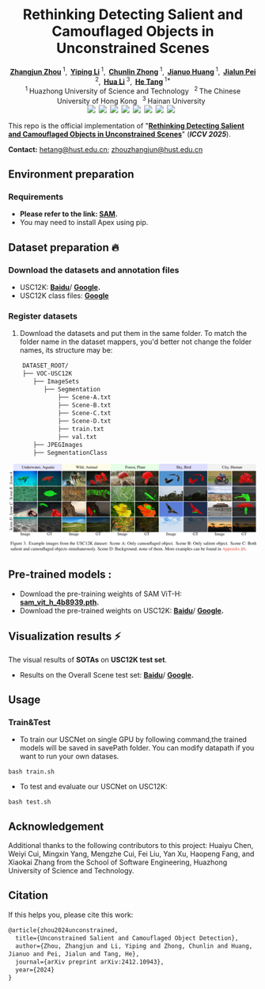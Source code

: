 <h1 align="center">Rethinking Detecting Salient and Camouflaged Objects in Unconstrained Scenes</h1>

<div align='center'>
    <a href='https://scholar.google.com/citations?hl=zh-CN&user=lvx5k9cAAAAJ' target='_blank'><strong>Zhangjun Zhou</strong></a><sup> 1</sup>,&thinsp;
    <a href='https://scholar.google.com/citations?user=QUHsxCoAAAAJ&hl=en' target='_blank'><strong>Yiping Li</strong></a><sup> 1</sup>,&thinsp;
    <a href='https://scholar.google.com/citations?user=ai328a4AAAAJ&hl=en' target='_blank'><strong>Chunlin Zhong</strong></a><sup> 1</sup>,&thinsp;
    <a href='https://scholar.google.com/citations?user=fHAAbDUAAAAJ&hl=zh-CN' target='_blank'><strong>Jianuo Huang</strong></a><sup> 1</sup>,&thinsp;
    <a href='https://scholar.google.com/citations?user=1lPivLsAAAAJ&hl=en' target='_blank'><strong>Jialun Pei</strong></a><sup> 2</sup>,&thinsp;
    <a href='https://scholar.google.com.sg/citations?hl=zh-CN&user=0O2iY34AAAAJ&view_op=list_works&sortby=pubdate' target='_blank'><strong>Hua Li</strong></a><sup> 3</sup>,&thinsp;
    <a href='https://scholar.google.com/citations?hl=en&user=70XLFUsAAAAJ' target='_blank'><strong>He Tang</strong></a><sup> 1*</sup>
</div>


<div align='center'>
    <sup>1 </sup>Huazhong University of Science and Technology&ensp;  <sup>2 </sup>The Chinese University of Hong Kong&ensp;  <sup>3 </sup>Hainan University&ensp; 
</div>

<div align="center" style="display: flex; justify-content: center; flex-wrap: wrap;">
  <a href=''><img src='https://img.shields.io/badge/Journal-Paper-red'></a>&ensp; 
  <a href='https://arxiv.org/pdf/2412.10943'><img src='https://img.shields.io/badge/arXiv-Paper-red'></a>&ensp; 
  <a href='https://github.com/ssecv/USCNet/blob/main/asset/Rethinking_Chinese_Version.pdf'><img src='https://img.shields.io/badge/中文版-Paper-red'></a>&ensp;  
  <a href=''><img src='https://img.shields.io/badge/Page-Project-red'></a>&ensp; 
  <a href=''><img src='https://img.shields.io/badge/GDrive-Stuff-green'></a>&ensp; 
  <a href='LICENSE'><img src='https://img.shields.io/badge/License-MIT-yellow'></a>&ensp; 
  <a href=''><img src='https://img.shields.io/badge/%F0%9F%A4%97%20HF-Space-blue'></a>&ensp; 
  <a href='t'><img src='https://img.shields.io/badge/%F0%9F%A4%97%20HF-Model-blue'></a>&ensp; 
</div>

<!-- 
<div align="center" style="display: flex; justify-content: center; flex-wrap: wrap;">
  <a href='https://colab.research.google.com/drive/14Dqg7oeBkFEtchaHLNpig2BcdkZEogba'><img src='https://img.shields.io/badge/Multiple_Images_Inference-F9AB00?style=for-the-badge&logo=googlecolab&color=525252'></a>&ensp; 
  <a href='https://colab.research.google.com/drive/1MaEiBfJ4xIaZZn0DqKrhydHB8X97hNXl'><img src='https://img.shields.io/badge/Inference_&_Evaluation-F9AB00?style=for-the-badge&logo=googlecolab&color=525252'></a>&ensp; 
  <a href='https://colab.research.google.com/drive/1B6aKZ3ekcvKMkSBn0N5mCASLUYMp0whK'><img src='https://img.shields.io/badge/Box_Guided_Segmentation-F9AB00?style=for-the-badge&logo=googlecolab&color=525252'></a>&ensp; 
</div>
 -->

This repo is the official implementation of "[**Rethinking Detecting Salient and Camouflaged Objects in Unconstrained Scenes**](https://arxiv.org/pdf/2412.10943)" (___ICCV 2025___).


<!-- 
[Zhangjun Zhou](https://scholar.google.com/citations?hl=zh-CN&user=lvx5k9cAAAAJ), [Yiping Li](https://scholar.google.com/citations?user=QUHsxCoAAAAJ&hl=en), [Chunlin Zhong](https://scholar.google.com/citations?user=ai328a4AAAAJ&hl=en), [Jianuo Huang](https://scholar.google.com/citations?user=fHAAbDUAAAAJ&hl=zh-CN), [Jialun Pei](https://scholar.google.com/citations?user=1lPivLsAAAAJ&hl=en), [Hua Li](https://scholar.google.com.sg/citations?hl=zh-CN&user=0O2iY34AAAAJ&view_op=list_works&sortby=pubdate), and [He Tang](https://scholar.google.com/citations?hl=en&user=70XLFUsAAAAJ)✉ 

[[Paper]](https://arxiv.org/pdf/2412.10943); [[Official Version]]()
 -->
 
**Contact:** hetang@hust.edu.cn; zhouzhangjun@hust.edu.cn

## Environment preparation

### Requirements
- **Please refer to the link: [SAM](https://github.com/facebookresearch/segment-anything).**
- You may need to install Apex using pip.

## Dataset preparation :fire:

### Download the datasets and annotation files

- USC12K: **[Baidu](https://pan.baidu.com/s/1JkJlNh0A4NI4_0elMmo5ug?pwd=9999)**/ **[Google](https://drive.google.com/file/d/1MIVCH7sLOzFwrzEDjKs2PSba7UpzLG7I/view?usp=sharing).**
- USC12K class files: **[Google](https://drive.google.com/file/d/10cQDz1b910D2JNNQfv--WbxOZXavQTZE/view?usp=sharing)**


### Register datasets

1. Download the datasets and put them in the same folder. To match the folder name in the dataset mappers, you'd better not change the folder names, its structure may be:

```
    DATASET_ROOT/
    ├── VOC-USC12K
       ├── ImageSets
          ├── Segmentation
              ├── Scene-A.txt
              ├── Scene-B.txt
              ├── Scene-C.txt
              ├── Scene-D.txt
              ├── train.txt
              ├── val.txt
       ├── JPEGImages
       ├── SegmentationClass

```
![USC12K Dataset Structure](asset/USC12K.png)


## Pre-trained models :
- Download the pre-training weights of SAM ViT-H: **[sam_vit_h_4b8939.pth](https://github.com/facebookresearch/segment-anythingv).** 
- Download the pre-trained weights on USC12K: **[Baidu](https://pan.baidu.com/s/1nOe2NNy8jcHLkFqpkwux8A?pwd=9999)**/ **[Google](https://drive.google.com/file/d/1xyuSi-h6qImgLanlty7Bk3e97eWDrDCc/view?usp=sharing).**

## Visualization results &#x26A1;


The visual results of  **SOTAs** on **USC12K test set**.
- Results on the Overall Scene test set: **[Baidu](https://pan.baidu.com/s/1f2W0x7LbR0Ueu3CufT3BLQ?pwd=9999)**/ **[Google](https://drive.google.com/file/d/1S-tz1u5eK7Ehy1gejyoC1ulEZnLiclWX/view?usp=sharing).**

## Usage

### Train&Test
- To train our USCNet on single GPU by following command,the trained models will be saved in savePath folder. You can modify datapath if you want to run your own datases.
```shell
bash train.sh
```
- To test and evaluate our USCNet on USC12K:
```shell
bash test.sh
```


## Acknowledgement

Additional thanks to the following contributors to this project: Huaiyu Chen, Weiyi Cui, Mingxin Yang, Mengzhe Cui, Fei Liu, Yan Xu, Haopeng Fang, and Xiaokai Zhang from the School of Software Engineering, Huazhong University of Science and Technology.

[//]: # (This work is based on:)

[//]: # (- [SAM]&#40;https://github.com/facebookresearch/segment-anything&#41;)

[//]: # ()
[//]: # (Thanks for their great work!)

## Citation

If this helps you, please cite this work:

```
@article{zhou2024unconstrained,
  title={Unconstrained Salient and Camouflaged Object Detection},
  author={Zhou, Zhangjun and Li, Yiping and Zhong, Chunlin and Huang, Jianuo and Pei, Jialun and Tang, He},
  journal={arXiv preprint arXiv:2412.10943},
  year={2024}
}
```

